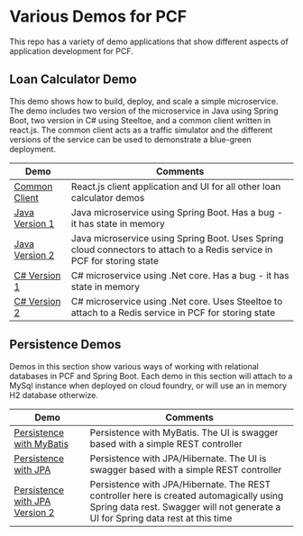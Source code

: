 # Various Demos for PCF

This repo has a variety of demo applications that show different aspects of application development for PCF.

## Loan Calculator Demo

This demo shows how to build, deploy, and scale a simple microservice. The demo includes two version of the microservice in Java using Spring Boot, two version in C# using Steeltoe, and a common client written in react.js. The common client acts as a traffic simulator and the different versions of the service can be used to demonstrate a blue-green deployment.

| Demo | Comments|
|------|---------|
|[Common Client](loan-calculator-client) | React.js client application and UI for all other loan calculator demos |
|[Java Version 1](loan-calculator) | Java microservice using Spring Boot. Has a bug - it has state in memory |
|[Java Version 2](loan-calculator-redis) | Java microservice using Spring Boot. Uses Spring cloud connectors to attach to a Redis service in PCF for storing state |
|[C# Version 1](NetLoanCalculator) | C# microservice using .Net core. Has a bug - it has state in memory |
|[C# Version 2](NetLoanCalculatorRedis) | C# microservice using .Net core. Uses Steeltoe to attach to a Redis service in PCF for storing state |

## Persistence Demos

Demos in this section show various ways of working with relational databases in PCF and Spring Boot. Each demo in this section will attach to a MySql instance when deployed on cloud foundry, or will use an in memory H2 database otherwize.

| Demo | Comments|
|------|---------|
|[Persistence with MyBatis](mybatis-mysql) | Persistence with MyBatis. The UI is swagger based with a simple REST controller |
|[Persistence with JPA](jpa-mysql) | Persistence with JPA/Hibernate. The UI is swagger based with a simple REST controller |
|[Persistence with JPA Version 2](jpa-autorest-mysql) | Persistence with JPA/Hibernate. The REST controller here is created automagically using Spring data rest. Swagger will not generate a UI for Spring data rest at this time |
